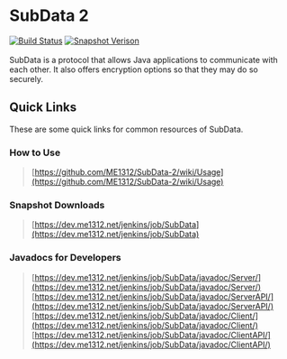 # SubData 2
[![Build Status](https://dev.me1312.net/jenkins/job/SubData/badge/icon)](https://dev.me1312.net/jenkins/job/SubData/)
[![Snapshot Verison](https://img.shields.io/badge/dynamic/xml.svg?label=snapshot&url=https%3A%2F%2Fdev.me1312.net%2Fmaven%2Fnet%2FME1312%2FSubData%2FServer%2Fmaven-metadata.xml&query=%2F%2Fversioning%2Frelease&colorB=blue)](https://dev.me1312.net/jenkins/job/SubData/)<br><br>
SubData is a protocol that allows Java applications to communicate with each other. It also offers encryption options so that they may do so securely.

## Quick Links
These are some quick links for common resources of SubData.

### How to Use
> [https://github.com/ME1312/SubData-2/wiki/Usage](https://github.com/ME1312/SubData-2/wiki/Usage)

### Snapshot Downloads
> [https://dev.me1312.net/jenkins/job/SubData](https://dev.me1312.net/jenkins/job/SubData)

### Javadocs for Developers
> [https://dev.me1312.net/jenkins/job/SubData/javadoc/Server/](https://dev.me1312.net/jenkins/job/SubData/javadoc/Server/)<br>
> [https://dev.me1312.net/jenkins/job/SubData/javadoc/ServerAPI/](https://dev.me1312.net/jenkins/job/SubData/javadoc/ServerAPI/)<br>
> [https://dev.me1312.net/jenkins/job/SubData/javadoc/Client/](https://dev.me1312.net/jenkins/job/SubData/javadoc/Client/)<br>
> [https://dev.me1312.net/jenkins/job/SubData/javadoc/ClientAPI/](https://dev.me1312.net/jenkins/job/SubData/javadoc/ClientAPI/)<br>
